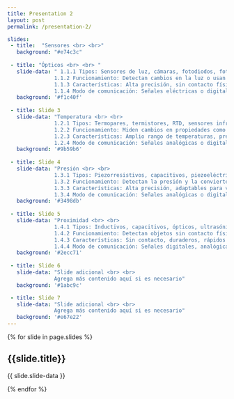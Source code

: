 ```yaml
---
title: Presentation 2
layout: post
permalink: /presentation-2/

slides:
 - title:  "Sensores <br> <br>"
   background: "#e74c3c"
     
 - title: "Ópticos <br> <br> "
   slide-data: " 1.1.1 Tipos: Sensores de luz, cámaras, fotodiodos, fototransistores, infrarrojos <br>
               1.1.2 Funcionamiento: Detectan cambios en la luz o usan la luz para medir propiedades físicas <br>
               1.1.3 Características: Alta precisión, sin contacto físico, rápidos, versátiles <br>
               1.1.4 Modo de comunicación: Señales eléctricas o digitales <br>"
   background: '#f1c40f'
   
 - title: Slide 3
   slide-data: "Temperatura <br> <br> 
               1.2.1 Tipos: Termopares, termistores, RTD, sensores infrarrojos <br>
               1.2.2 Funcionamiento: Miden cambios en propiedades como resistencia eléctrica o radiación térmica <br>
               1.2.3 Características: Amplio rango de temperaturas, precisión variable según el tipo de sensor <br>
               1.2.4 Modo de comunicación: Señales analógicas o digitales <br>"
   background: '#9b59b6'
   
 - title: Slide 4
   slide-data: "Presión <br> <br> 
               1.3.1 Tipos: Piezorresistivos, capacitivos, piezoeléctricos, de resonancia <br>
               1.3.2 Funcionamiento: Detectan la presión y la convierten en una señal eléctrica proporcional <br>
               1.3.3 Características: Alta precisión, adaptables para varios rangos de presión <br>
               1.3.4 Modo de comunicación: Señales analógicas o digitales <br>"
   background: '#3498db'
   
 - title: Slide 5
   slide-data: "Proximidad <br> <br> 
               1.4.1 Tipos: Inductivos, capacitivos, ópticos, ultrasónicos <br>
               1.4.2 Funcionamiento: Detectan objetos sin contacto físico usando ondas electromagnéticas o ultrasónicas <br>
               1.4.3 Características: Sin contacto, duraderos, rápidos en la detección <br>
               1.4.4 Modo de comunicación: Señales digitales, analógicas o inalámbricas <br>"
   background: '#2ecc71'
   
 - title: Slide 6
   slide-data: "Slide adicional <br> <br> 
               Agrega más contenido aquí si es necesario"
   background: '#1abc9c'

 - title: Slide 7
   slide-data: "Slide adicional <br> <br> 
               Agrega más contenido aquí si es necesario"
   background: '#e67e22'
---
```


{% for slide in page.slides %}
                    
<section data-background="{% if slide.background %}{{slide.background}}{% else %}{{page.background}}{% endif %}"><h1>{{slide.title}}</h1>{{ slide.slide-data }}</section>
                    
{% endfor %}
